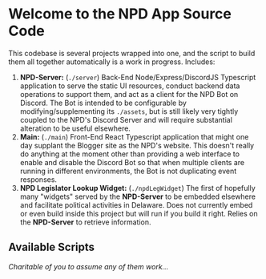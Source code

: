 # Welcome to the NPD App Source Code

This codebase is several projects wrapped into one, and the script to build them all together automatically is a work in progress.  Includes:

1. **NPD-Server:** (`./server`) Back-End Node/Express/DiscordJS Typescript application to serve the static UI resources, conduct backend data operations to support them, and act as a client for the NPD Bot on Discord.  The Bot is intended to be configurable by modifying/supplementing its `./assets`, but is still likely very tightly coupled to the NPD's Discord Server and will require substantial alteration to be useful elsewhere.
2. **Main:** (`./main`) Front-End React Typescript application that might one day supplant the Blogger site as the NPD's website.  This doesn't really do anything at the moment other than providing a web interface to enable and disable the Discord Bot so that when multiple clients are running in different environments, the Bot is not duplicating event responses.
3. **NPD Legislator Lookup Widget:** (`./npdLegWidget`) The first of hopefully many "widgets" served by the **NPD-Server** to be embedded elsewhere and facilitate political activities in Delaware.  Does not currently embed or even build inside this project but will run if you build it right.  Relies on the **NPD-Server** to retrieve information.

## Available Scripts

*Charitable of you to assume any of them work...*
